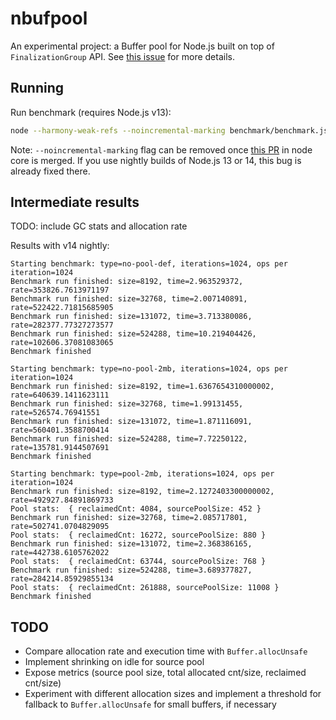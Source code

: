 # nbufpool

An experimental project: a Buffer pool for Node.js built on top of `FinalizationGroup` API. See [this issue](https://github.com/nodejs/node/issues/30683) for more details.

## Running

Run benchmark (requires Node.js v13):

```bash
node --harmony-weak-refs --noincremental-marking benchmark/benchmark.js with-pool
```

Note: `--noincremental-marking` flag can be removed once [this PR](https://github.com/nodejs/node/pull/30616) in node core is merged. If you use nightly builds of Node.js 13 or 14, this bug is already fixed there.

## Intermediate results

TODO: include GC stats and allocation rate

Results with v14 nightly:

```
Starting benchmark: type=no-pool-def, iterations=1024, ops per iteration=1024
Benchmark run finished: size=8192, time=2.963529372, rate=353826.7613971197
Benchmark run finished: size=32768, time=2.007140891, rate=522422.71815685905
Benchmark run finished: size=131072, time=3.713380086, rate=282377.77327273577
Benchmark run finished: size=524288, time=10.219404426, rate=102606.37081083065
Benchmark finished

Starting benchmark: type=no-pool-2mb, iterations=1024, ops per iteration=1024
Benchmark run finished: size=8192, time=1.6367654310000002, rate=640639.1411623111
Benchmark run finished: size=32768, time=1.99131455, rate=526574.76941551
Benchmark run finished: size=131072, time=1.871116091, rate=560401.3588700414
Benchmark run finished: size=524288, time=7.72250122, rate=135781.9144507691
Benchmark finished

Starting benchmark: type=pool-2mb, iterations=1024, ops per iteration=1024
Benchmark run finished: size=8192, time=2.1272403300000002, rate=492927.84891869733
Pool stats:  { reclaimedCnt: 4084, sourcePoolSize: 452 }
Benchmark run finished: size=32768, time=2.085717801, rate=502741.0704829095
Pool stats:  { reclaimedCnt: 16272, sourcePoolSize: 880 }
Benchmark run finished: size=131072, time=2.368386165, rate=442738.6105762022
Pool stats:  { reclaimedCnt: 63744, sourcePoolSize: 768 }
Benchmark run finished: size=524288, time=3.689377827, rate=284214.85929855134
Pool stats:  { reclaimedCnt: 261888, sourcePoolSize: 11008 }
Benchmark finished

```

## TODO

* Compare allocation rate and execution time with `Buffer.allocUnsafe`
* Implement shrinking on idle for source pool
* Expose metrics (source pool size, total allocated cnt/size, reclaimed cnt/size)
* Experiment with different allocation sizes and implement a threshold for fallback to `Buffer.allocUnsafe` for small buffers, if necessary
